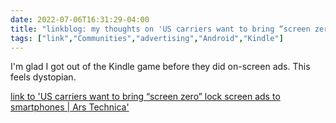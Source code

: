 ---date: 2022-07-06T16:31:29-04:00title: "linkblog: my thoughts on 'US carriers want to bring “screen zero” lock screen ads to smartphones | Ars Technica'"tags: ["link","Communities","advertising","Android","Kindle"]---I'm glad I got out of the Kindle game before they did on-screen ads. This feels dystopian. [link to 'US carriers want to bring “screen zero” lock screen ads to smartphones | Ars Technica'](https://arstechnica.com/gadgets/2022/07/coming-soon-to-a-carrier-phone-near-you-lock-screen-ads/)